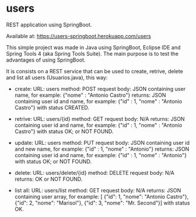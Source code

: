 # users
REST application using SpringBoot.

Available at: https://users-springboot.herokuapp.com/users

This simple project was made in Java using SpringBoot, Eclipse IDE and Spring Tools 4 (aka Spring Tools Suite). The main purpose is to test the advantages of using SpringBoot.

It is consists on a REST service that can be used to create, retrive, delete and list all users (Usuarios.java), this way:

 - create:
 URL: users
 method: POST
 request body: JSON containing user name, for example: {"nome" : "Antonio Castro"}
 returns: JSON containing user id and name, for example: {"id" : 1, "nome" : "Antonio Castro"} with status CREATED.
 
 - retrive:
 URL: users/{id}
 method: GET
 request body: N/A
 returns: JSON containing user id and name, for example: {"id" : 1, "nome" : "Antonio Castro"} with status OK; or NOT FOUND.
 
 - update:
 URL: users
 method: PUT
 request body: JSON containing user id and new name, for example: {"id" : 1, "nome" : "Antonio"}
 returns: JSON containing user id and name, for example: {"id" : 1, "nome" : "Antonio"} with status OK; or NOT FOUND.

 - delete:
 URL: users/delete/{id}
 method: DELETE
 request body: N/A
 returns: OK or NOT FOUND.
  
 - list all:
 URL: users/list
 method: GET
 request body: N/A
 returns: JSON containing user array, for example: [
    {"id": 1, "nome": "Antonio Castro"}, {"id": 2, "nome": "Marisol"}, {"id": 3, "nome": "Mr. Second"}] with status OK.
